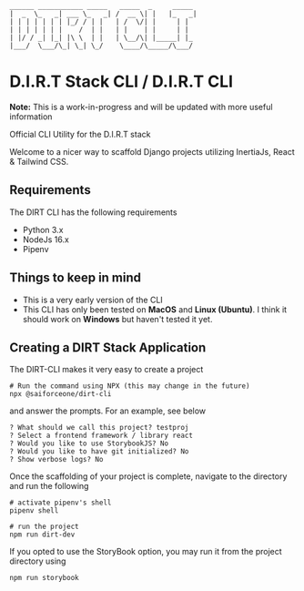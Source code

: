 ```
______ ___________ _____   _____  _     _____ 
|  _  \_   _| ___ \_   _| /  __ \| |   |_   _|
| | | | | | | |_/ / | |   | /  \/| |     | |  
| | | | | | |    /  | |   | |    | |     | |  
| |/ / _| |_| |\ \  | |   | \__/\| |_____| |_ 
|___/  \___/\_| \_| \_/    \____/\_____/\___/ 
```
# D.I.R.T Stack CLI / D.I.R.T CLI
__Note:__ This is a work-in-progress and will be updated with more useful information

Official CLI Utility for the D.I.R.T stack

Welcome to a nicer way to scaffold Django projects utilizing InertiaJs, React & Tailwind CSS.

## Requirements
The DIRT CLI has the following requirements
* Python 3.x
* NodeJs 16.x
* Pipenv

## Things to keep in mind
* This is a very early version of the CLI
* This CLI has only been tested on __MacOS__ and __Linux (Ubuntu)__. I think it should work on __Windows__ but haven't tested it yet.

## Creating a DIRT Stack Application

The DIRT-CLI makes it very easy to create a project

```shell
# Run the command using NPX (this may change in the future)
npx @saiforceone/dirt-cli
```
and answer the prompts. For an example, see below

```shell
? What should we call this project? testproj
? Select a frontend framework / library react
? Would you like to use StorybookJS? No
? Would you like to have git initialized? No
? Show verbose logs? No
```

Once the scaffolding of your project is complete, navigate to the directory and run the following
```shell
# activate pipenv's shell
pipenv shell

# run the project
npm run dirt-dev
```

If you opted to use the StoryBook option, you may run it from the project directory using
```shell
npm run storybook
```

